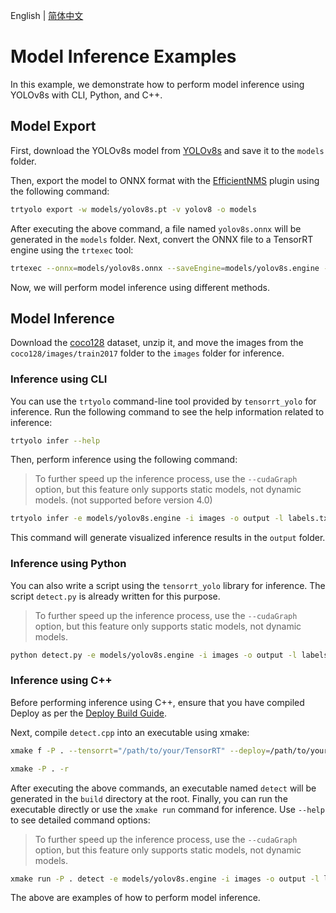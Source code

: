 English | [简体中文](README.md)

# Model Inference Examples

In this example, we demonstrate how to perform model inference using YOLOv8s with CLI, Python, and C++.

## Model Export

First, download the YOLOv8s model from [YOLOv8s](https://github.com/ultralytics/assets/releases/download/v8.2.0/yolov8s.pt) and save it to the `models` folder.

Then, export the model to ONNX format with the [EfficientNMS](https://github.com/NVIDIA/TensorRT/tree/main/plugin/efficientNMSPlugin) plugin using the following command:

```bash
trtyolo export -w models/yolov8s.pt -v yolov8 -o models
```

After executing the above command, a file named `yolov8s.onnx` will be generated in the `models` folder. Next, convert the ONNX file to a TensorRT engine using the `trtexec` tool:

```bash
trtexec --onnx=models/yolov8s.onnx --saveEngine=models/yolov8s.engine --fp16
```

Now, we will perform model inference using different methods.

## Model Inference

Download the [coco128](https://ultralytics.com/assets/coco128.zip) dataset, unzip it, and move the images from the `coco128/images/train2017` folder to the `images` folder for inference.

### Inference using CLI

You can use the `trtyolo` command-line tool provided by `tensorrt_yolo` for inference. Run the following command to see the help information related to inference:

```bash
trtyolo infer --help
```

Then, perform inference using the following command:

> To further speed up the inference process, use the `--cudaGraph` option, but this feature only supports static models, not dynamic models. (not supported before version 4.0)

```bash
trtyolo infer -e models/yolov8s.engine -i images -o output -l labels.txt --cudaGraph
```

This command will generate visualized inference results in the `output` folder.

### Inference using Python

You can also write a script using the `tensorrt_yolo` library for inference. The script `detect.py` is already written for this purpose.

> To further speed up the inference process, use the `--cudaGraph` option, but this feature only supports static models, not dynamic models.

```bash
python detect.py -e models/yolov8s.engine -i images -o output -l labels.txt --cudaGraph
```

### Inference using C++

Before performing inference using C++, ensure that you have compiled Deploy as per the [Deploy Build Guide](../../docs/en/build_and_install.md#deploy-Build).

Next, compile `detect.cpp` into an executable using xmake:

```bash
xmake f -P . --tensorrt="/path/to/your/TensorRT" --deploy=/path/to/your/TensorRT-YOLO

xmake -P . -r
```

After executing the above commands, an executable named `detect` will be generated in the `build` directory at the root. Finally, you can run the executable directly or use the `xmake run` command for inference. Use `--help` to see detailed command options:

> To further speed up the inference process, use the `--cudaGraph` option, but this feature only supports static models, not dynamic models.

```bash
xmake run -P . detect -e models/yolov8s.engine -i images -o output -l labels.txt --cudaGraph
```

The above are examples of how to perform model inference.